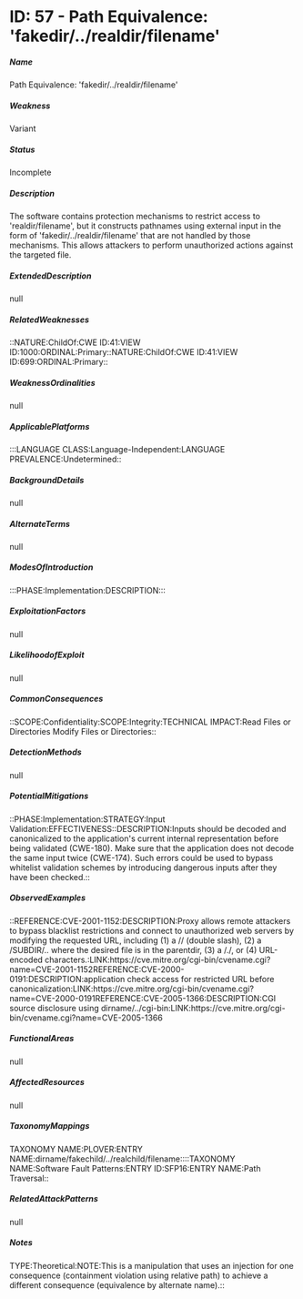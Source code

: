 # ID: 57 - Path Equivalence: 'fakedir/../realdir/filename'
<h5>Name</h5>Path Equivalence: 'fakedir/../realdir/filename'
<h5>Weakness</h5>Variant
<h5>Status</h5>Incomplete
<h5>Description</h5>The software contains protection mechanisms to restrict access to 'realdir/filename', but it constructs pathnames using external input in the form of 'fakedir/../realdir/filename' that are not handled by those mechanisms. This allows attackers to perform unauthorized actions against the targeted file.
<h5>ExtendedDescription</h5>null
<h5>RelatedWeaknesses</h5>::NATURE:ChildOf:CWE ID:41:VIEW ID:1000:ORDINAL:Primary::NATURE:ChildOf:CWE ID:41:VIEW ID:699:ORDINAL:Primary::
<h5>WeaknessOrdinalities</h5>null
<h5>ApplicablePlatforms</h5>:::LANGUAGE CLASS:Language-Independent:LANGUAGE PREVALENCE:Undetermined::
<h5>BackgroundDetails</h5>null
<h5>AlternateTerms</h5>null
<h5>ModesOfIntroduction</h5>:::PHASE:Implementation:DESCRIPTION:::
<h5>ExploitationFactors</h5>null
<h5>LikelihoodofExploit</h5>null
<h5>CommonConsequences</h5>::SCOPE:Confidentiality:SCOPE:Integrity:TECHNICAL IMPACT:Read Files or Directories Modify Files or Directories::
<h5>DetectionMethods</h5>null
<h5>PotentialMitigations</h5>::PHASE:Implementation:STRATEGY:Input Validation:EFFECTIVENESS::DESCRIPTION:Inputs should be decoded and canonicalized to the application's current internal representation before being validated (CWE-180). Make sure that the application does not decode the same input twice (CWE-174). Such errors could be used to bypass whitelist validation schemes by introducing dangerous inputs after they have been checked.::
<h5>ObservedExamples</h5>::REFERENCE:CVE-2001-1152:DESCRIPTION:Proxy allows remote attackers to bypass blacklist restrictions and connect to unauthorized web servers by modifying the requested URL, including (1) a // (double slash), (2) a /SUBDIR/.. where the desired file is in the parentdir, (3) a /./, or (4) URL-encoded characters.:LINK:https://cve.mitre.org/cgi-bin/cvename.cgi?name=CVE-2001-1152REFERENCE:CVE-2000-0191:DESCRIPTION:application check access for restricted URL before canonicalization:LINK:https://cve.mitre.org/cgi-bin/cvename.cgi?name=CVE-2000-0191REFERENCE:CVE-2005-1366:DESCRIPTION:CGI source disclosure using dirname/../cgi-bin:LINK:https://cve.mitre.org/cgi-bin/cvename.cgi?name=CVE-2005-1366
<h5>FunctionalAreas</h5>null
<h5>AffectedResources</h5>null
<h5>TaxonomyMappings</h5>TAXONOMY NAME:PLOVER:ENTRY NAME:dirname/fakechild/../realchild/filename::::TAXONOMY NAME:Software Fault Patterns:ENTRY ID:SFP16:ENTRY NAME:Path Traversal::
<h5>RelatedAttackPatterns</h5>null
<h5>Notes</h5>TYPE:Theoretical:NOTE:This is a manipulation that uses an injection for one consequence (containment violation using relative path) to achieve a different consequence (equivalence by alternate name).::

